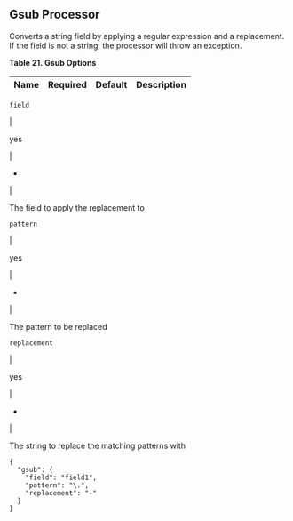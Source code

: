 ## Gsub Processor

Converts a string field by applying a regular expression and a replacement. If the field is not a string, the processor will throw an exception.

 **Table 21. Gsub Options**

Name |  Required |  Default |  Description  
---|---|---|---  
  
`field`

| 

yes

| 

-

| 

The field to apply the replacement to  
  
`pattern`

| 

yes

| 

-

| 

The pattern to be replaced  
  
`replacement`

| 

yes

| 

-

| 

The string to replace the matching patterns with  
  
  

    
    
    {
      "gsub": {
        "field": "field1",
        "pattern": "\.",
        "replacement": "-"
      }
    }
